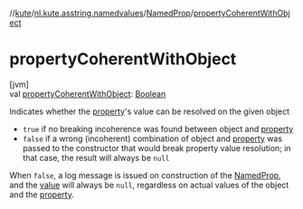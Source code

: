 //[kute](../../../index.md)/[nl.kute.asstring.namedvalues](../index.md)/[NamedProp](index.md)/[propertyCoherentWithObject](property-coherent-with-object.md)

# propertyCoherentWithObject

[jvm]\
val [propertyCoherentWithObject](property-coherent-with-object.md): [Boolean](https://kotlinlang.org/api/latest/jvm/stdlib/kotlin/-boolean/index.html)

Indicates whether the [property](property.md)'s value can be resolved on the given object

- 
   `true` if no breaking incoherence was found between object and [property](property.md)
- 
   `false` if a wrong (incoherent) combination of object and [property](property.md) was passed to the constructor that would break property value resolution; in that case, the result will always be `null`

When `false`, a log message is issued on construction of the [NamedProp](index.md), and the [value](value.md) will always be `null`, regardless on actual values of the object and the [property](property.md).
